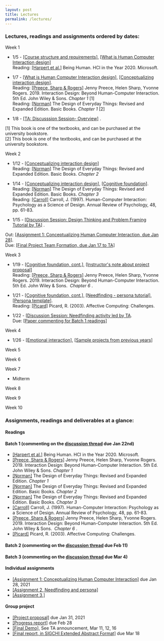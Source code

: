 ```yaml
---
layout: post
title: Lectures
permalink: /lectures/
---
```


### Lectures, readings and assignments ordered by dates:
Week 1  
- 1/5 - [[Course structure and requirements]](https://canvas.ucdavis.edu/courses/539971/files/folder/Lectures?preview=11228808), [[What is Human Computer Interaction design]](https://canvas.ucdavis.edu/courses/539971/files/folder/Lectures?preview=11228961)  
Reading:  [[Harpert et al.]](https://www.microsoft.com/en-us/research/uploads/prod/2019/03/beinghumana3-1.pdf) Being Human. HCI in the Year 2020. Microsoft.

- 1/7 - [[What is Human Computer Interaction design]](https://canvas.ucdavis.edu/courses/539971/files/folder/Lectures?preview=11228961), [[Conceptualizing interaction design]](https://canvas.ucdavis.edu/courses/539971/files/folder/Lectures?preview=11252254).  
Reading: [[Preece, Sharp & Rogers]](http://www.id-book.com/) Jenny Preece, Helen Sharp, Yvonne Rogers. 2019. Interaction Design: Beyond Human-Computer Interaction. 5th Ed. John Wiley & Sons.  *Chapter 1* [1]   
Reading: [[Norman]](https://www.basicbooks.com/titles/don-norman/the-design-of-everyday-things/9780465050659/) The Design of Everyday Things: Revised and Expanded Edition. Basic Books. *Chapter 1* [2]  

- 1/8 - [[TA: Discusssion Session- Overview]](https://canvas.ucdavis.edu/courses/539971/files/folder/Discussion?preview=11291990) .   


[1] This book is one of the textbooks, and can be purchased at the university bookstore.  
[2] This book is one of the textbooks, and can be purchased at the university bookstore.

Week 2
- 1/12 - [[Conceptualizing interaction design]](https://canvas.ucdavis.edu/courses/539971/files/folder/Lectures?preview=11252254)     
Reading: [[Norman]](https://www.basicbooks.com/titles/don-norman/the-design-of-everyday-things/9780465050659/) The Design of Everyday Things: Revised and Expanded Edition. Basic Books. *Chapter 2*    

- 1/14 - [[Conceptualizing interaction design]](https://canvas.ucdavis.edu/courses/539971/files/folder/Lectures?preview=11252254),  [[Cognitive foundation]](https://canvas.ucdavis.edu/courses/539971/files/folder/Lectures?preview=11331329).   
Reading: [[Norman]](https://www.basicbooks.com/titles/don-norman/the-design-of-everyday-things/9780465050659/) The Design of Everyday Things: Revised and Expanded Edition. Basic Books. *Chapter 3*      
Reading: [[Carroll]](https://canvas.ucdavis.edu/courses/539971/files/folder/Readings%20(incomplete.%20check%20main%20website%20for%20complete%20readings)?preview=11331348) Carroll, J. (1997). Human-Computer Interaction: Psychology as a Science of Design. Annual Review of Psychology, 48, pp. 61-83.      

- 1/15 - [[Discussion Session: Design Thinking and Problem Framing Tutorial by TA]](https://canvas.ucdavis.edu/courses/539971/files/folder/Discussion?preview=11347468) .   


Out: [[Assignment 1: Conceptualizing Human Computer Interaction, due Jan 28]](https://canvas.ucdavis.edu/courses/539971/assignments/627432).  
Due: [[Final Project Team Formation, due Jan 17 to TA]](https://canvas.ucdavis.edu/courses/539971/assignments/626619)


Week 3
- 1/19 - [[Cognitive foundation, cont.]](https://canvas.ucdavis.edu/courses/539971/files/folder/Lectures?preview=11331329), [[Instructor's note about project proposal]](https://canvas.ucdavis.edu/courses/539971/files/folder/Lectures?preview=11391685)   
Reading: [[Preece, Sharp & Rogers]](http://www.id-book.com/) Jenny Preece, Helen Sharp, Yvonne Rogers. 2019. Interaction Design: Beyond Human-Computer Interaction. 5th Ed. John Wiley & Sons.  *Chapter 6* .  

- 1/21 -  [[Cognitive foundation, cont.]](https://canvas.ucdavis.edu/courses/539971/files/folder/Lectures?preview=11331329), [[Needfinding - persona tutorial]](), [[Persona template]]().   
Reading: [[Picard]](https://affect.media.mit.edu/pdfs/03.picard.pdf) Picard, R. (2003). Affective Computing: Challenges.   

- 1/22 - [[Discussion Session: Needfinding activity led by TA]().  
Due: [[Paper commenting for Batch 1 readings]](https://canvas.ucdavis.edu/courses/539971/discussion_topics/641753)  


Week 4
- 1/26 -  [[Emotional interaction]](), [[Sample projects from previous years]]()  

Week 5


Week 6

Week 7
- Midterm  

Week 8

Week 9

Week 10


### Assignments, readings and deliverables at a glance:

#### Readings
#### Batch 1 (commenting on the [discussion thread](https://canvas.ucdavis.edu/courses/539971/discussion_topics/641753) due Jan 22nd)
- [[Harpert et al.]](https://www.microsoft.com/en-us/research/uploads/prod/2019/03/beinghumana3-1.pdf) Being Human. HCI in the Year 2020. Microsoft.
- [[Preece, Sharp & Rogers]](http://www.id-book.com/) Jenny Preece, Helen Sharp, Yvonne Rogers. 2019. Interaction Design: Beyond Human-Computer Interaction. 5th Ed. John Wiley & Sons. *Chapter 1*
- [[Norman]](https://www.basicbooks.com/titles/don-norman/the-design-of-everyday-things/9780465050659/) The Design of Everyday Things: Revised and Expanded Edition. *Chapter 1*  
- [[Norman]](https://www.basicbooks.com/titles/don-norman/the-design-of-everyday-things/9780465050659/) The Design of Everyday Things: Revised and Expanded Edition. Basic Books. *Chapter 2*   
- [[Norman]](https://www.basicbooks.com/titles/don-norman/the-design-of-everyday-things/9780465050659/) The Design of Everyday Things: Revised and Expanded Edition. Basic Books. *Chapter 3*   
- [[Carroll]](https://canvas.ucdavis.edu/courses/539971/files/folder/Readings%20(incomplete.%20check%20main%20website%20for%20complete%20readings)?preview=11331348) Carroll, J. (1997). Human-Computer Interaction: Psychology as a Science of Design. Annual Review of Psychology, 48, pp. 61-83.  
- [[Preece, Sharp & Rogers]](http://www.id-book.com/) Jenny Preece, Helen Sharp, Yvonne Rogers. 2019. Interaction Design: Beyond Human-Computer Interaction. 5th Ed. John Wiley & Sons.  *Chapter 6* .  
- [[Picard]](https://affect.media.mit.edu/pdfs/03.picard.pdf) Picard, R. (2003). Affective Computing: Challenges.   


#### Batch 2 (commenting on the [discussion thread]() due Feb 11)

#### Batch 3 (commenting on the [discussion thread]() due Mar 4)



#### Individual assignments
- [[Assignment 1: Conceptualizing Human Computer Interaction]](https://canvas.ucdavis.edu/courses/539971/assignments/627432) due Jan 28, 2021 
- [[Assignment 2, Needfinding and persona]]( )
- [[Assignment 3,]]( )  

#### Group project
- [[Project proposal]]() due Jan 31, 2021
- [[Progress report]]() due Feb 28
- [[Final Demo]](), See TA announcement, Mar 11, 12, 16
- [[Final report, in SIGCHI Extended Abstract Format]]() due Mar 18
